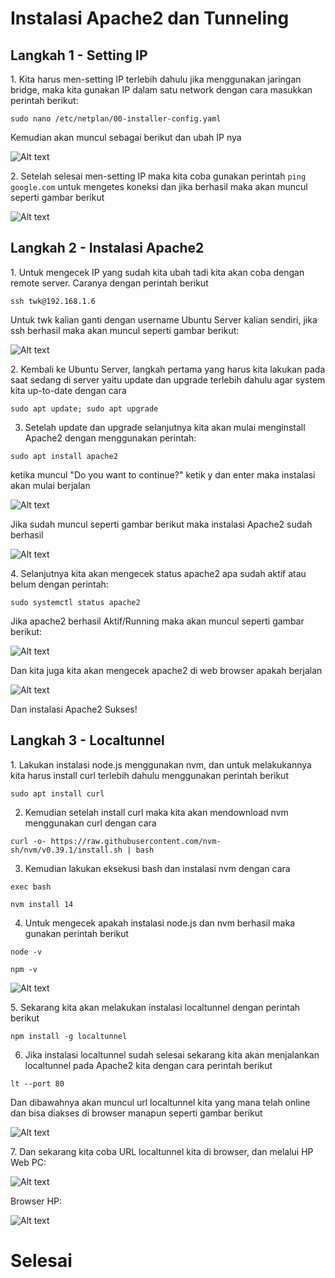 <h1>Instalasi Apache2 dan Tunneling</h1>
<h2>Langkah 1 - Setting IP</h2>
1. Kita harus men-setting IP terlebih dahulu jika menggunakan jaringan bridge, maka kita gunakan IP dalam satu network dengan cara masukkan perintah berikut: <p>
  
```
sudo nano /etc/netplan/00-installer-config.yaml
```
Kemudian akan muncul sebagai berikut dan ubah IP nya<p>
<img src="https://raw.githubusercontent.com/twkakbar/pelatihan/main/week%201/day%202/assets/gambar1.jpg" alt="Alt text" title="Gambar 1"><p>
2. Setelah selesai men-setting IP maka kita coba gunakan perintah `ping google.com` untuk mengetes koneksi dan jika berhasil maka akan muncul seperti gambar berikut<p>
<img src="https://raw.githubusercontent.com/twkakbar/pelatihan/main/week%201/day%202/assets/gambar2.jpg" alt="Alt text" title="Gambar 2"><p>

<h2>Langkah 2 - Instalasi Apache2</h2>
1. Untuk mengecek IP yang sudah kita ubah tadi kita akan coba dengan remote server. Caranya dengan perintah berikut

```
ssh twk@192.168.1.6
```
Untuk twk kalian ganti dengan username Ubuntu Server kalian sendiri, jika ssh berhasil maka akan muncul seperti gambar berikut:<p>
<img src="https://raw.githubusercontent.com/twkakbar/pelatihan/main/week%201/day%202/assets/gambar3.jpg" alt="Alt text" title="Gambar 3"><p>
2. Kembali ke Ubuntu Server, langkah pertama yang harus kita lakukan pada saat sedang di server yaitu update dan upgrade terlebih dahulu agar system kita up-to-date dengan cara
  
```
sudo apt update; sudo apt upgrade
```
3. Setelah update dan upgrade selanjutnya kita akan mulai menginstall Apache2 dengan menggunakan perintah:

```
sudo apt install apache2
```
ketika muncul "Do you want to continue?" ketik y dan enter maka instalasi akan mulai berjalan<p>
<img src="https://raw.githubusercontent.com/twkakbar/pelatihan/main/week%201/day%202/assets/gambar6.jpg" alt="Alt text" title="Gambar 6"><p>
Jika sudah muncul seperti gambar berikut maka instalasi Apache2 sudah berhasil<p>
<img src="https://raw.githubusercontent.com/twkakbar/pelatihan/main/week%201/day%202/assets/gambar7.jpg" alt="Alt text" title="Gambar 7"><p>
4. Selanjutnya kita akan mengecek status apache2 apa sudah aktif atau belum dengan perintah:

```
sudo systemctl status apache2
```
Jika apache2 berhasil Aktif/Running maka akan muncul seperti gambar berikut:<p>
<img src="https://raw.githubusercontent.com/twkakbar/pelatihan/main/week%201/day%202/assets/gambar8.jpg" alt="Alt text" title="Gambar 8"><p>
Dan kita juga kita akan mengecek apache2 di web browser apakah berjalan<p>
<img src="https://raw.githubusercontent.com/twkakbar/pelatihan/main/week%201/day%202/assets/gambar10.png" alt="Alt text" title="Gambar 10"><p>
Dan instalasi Apache2 Sukses!<p>

<h2>Langkah 3 - Localtunnel</h2>
1. Lakukan instalasi node.js menggunakan nvm, dan untuk melakukannya kita harus install curl terlebih dahulu menggunakan perintah berikut

```
sudo apt install curl
```
2. Kemudian setelah install curl maka kita akan mendownload nvm menggunakan curl dengan cara

```
curl -o- https://raw.githubusercontent.com/nvm-sh/nvm/v0.39.1/install.sh | bash
```
3. Kemudian lakukan eksekusi bash dan instalasi nvm dengan cara

```
exec bash
```
```
nvm install 14
```
4. Untuk mengecek apakah instalasi node.js dan nvm berhasil maka gunakan perintah berikut

```
node -v
```
```
npm -v
```

<img src="https://raw.githubusercontent.com/twkakbar/pelatihan/main/week%201/day%202/assets/gambar5.jpg" alt="Alt text" title="Gambar 5"><p>
5. Sekarang kita akan melakukan instalasi localtunnel dengan perintah berikut

```
npm install -g localtunnel
```
6. Jika instalasi localtunnel sudah selesai sekarang kita akan menjalankan localtunnel pada Apache2 kita dengan cara perintah berikut
  
```
lt --port 80
```
Dan dibawahnya akan muncul url localtunnel kita yang mana telah online dan bisa diakses di browser manapun seperti gambar berikut<p>
<img src="https://raw.githubusercontent.com/twkakbar/pelatihan/main/week%201/day%202/assets/gambar9.jpg" alt="Alt text" title="Gambar 9"><p>
7. Dan sekarang kita coba URL localtunnel kita di browser, dan melalui HP
Web PC:<p>
<img src="https://raw.githubusercontent.com/twkakbar/pelatihan/main/week%201/day%202/assets/gambar11.png" alt="Alt text" title="Gambar 11"><p>
Browser HP:<p>
<img src="https://raw.githubusercontent.com/twkakbar/pelatihan/main/week%201/day%202/assets/gambar12.jpg" alt="Alt text" title="Gambar 12"><p>

<h1>Selesai</h1>
